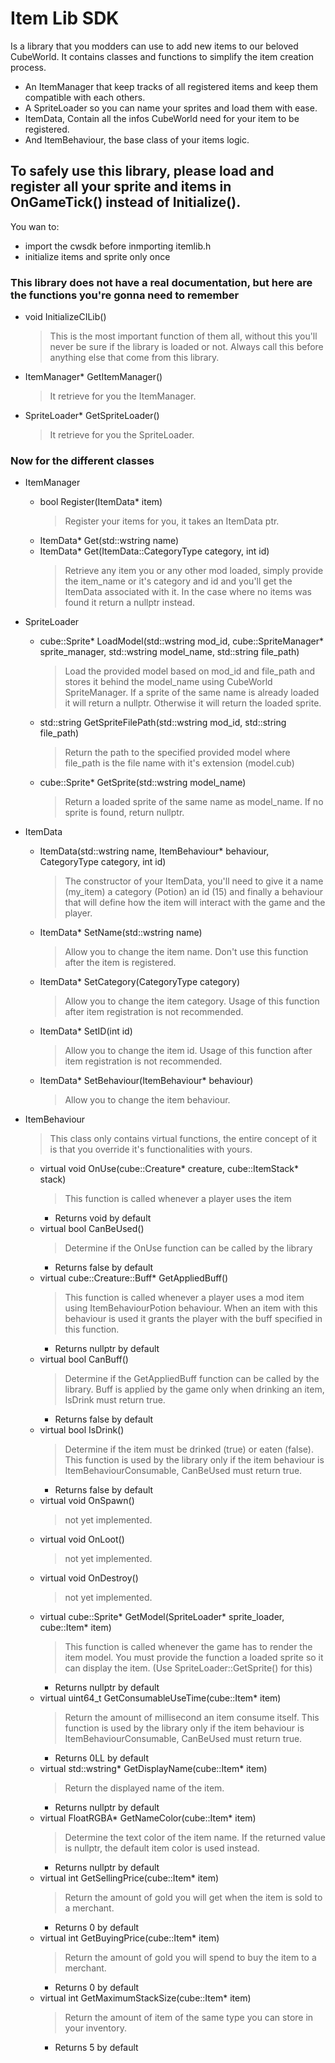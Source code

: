 # Item Lib SDK
Is a library that you modders can use to add new items to our beloved CubeWorld.
It contains classes and functions to simplify the item creation process.
- An ItemManager that keep tracks of all registered items and keep them compatible with each others.
- A SpriteLoader so you can name your sprites and load them with ease.
- ItemData, Contain all the infos CubeWorld need for your item to be registered.
- And ItemBehaviour, the base class of your items logic.


## To safely use this library, please load and register all your sprite and items in OnGameTick() instead of Initialize().

You wan to:
-  import the cwsdk before inmporting itemlib.h
-  initialize items and sprite only once


### This library does not have a real documentation, but here are the functions you're gonna need to remember
- void InitializeCILib()
  > This is the most important function of them all, without this you'll never be sure if the library is loaded or not.
  > Always call this before anything else that come from this library. 
- ItemManager* GetItemManager()
  > It retrieve for you the ItemManager.
- SpriteLoader* GetSpriteLoader()
  > It retrieve for you the SpriteLoader.

### Now for the different classes
- ItemManager
  - bool Register(ItemData* item)
    > Register your items for you, it takes an ItemData ptr.
  - ItemData* Get(std::wstring name)
  - ItemData* Get(ItemData::CategoryType category, int id)
    > Retrieve any item you or any other mod loaded, simply provide the item_name or it's category and id and you'll get the ItemData associated with it.
    > In the case where no items was found it return a nullptr instead.

- SpriteLoader
  - cube::Sprite* LoadModel(std::wstring mod_id, cube::SpriteManager* sprite_manager, std::wstring model_name, std::string file_path)
    > Load the provided model based on mod_id and file_path and stores it behind the model_name using CubeWorld SpriteManager.
    > If a sprite of the same name is already loaded it will return a nullptr.
    > Otherwise it will return the loaded sprite.
  - std::string GetSpriteFilePath(std::wstring mod_id, std::string file_path)
    > Return the path to the specified provided model where file_path is the file name with it's extension (model.cub)
  - cube::Sprite* GetSprite(std::wstring model_name)
    > Return a loaded sprite of the same name as model_name.
    > If no sprite is found, return nullptr.

- ItemData
  - ItemData(std::wstring name, ItemBehaviour* behaviour, CategoryType category, int id)
    > The constructor of your ItemData, you'll need to give it a name (my_item) a category (Potion) an id (15) and finally a behaviour that will define how the item will interact with the game and the player.
  - ItemData* SetName(std::wstring name)
    > Allow you to change the item name. Don't use this function after the item is registered.
  - ItemData* SetCategory(CategoryType category)
    > Allow you to change the item category. Usage of this function after item registration is not recommended.
  - ItemData* SetID(int id)
    > Allow you to change the item id. Usage of this function after item registration is not recommended.
  - ItemData* SetBehaviour(ItemBehaviour* behaviour)
    > Allow you to change the item behaviour.

- ItemBehaviour
  > This class only contains virtual functions, the entire concept of it is that you override it's functionalities with yours.
  
    - virtual void OnUse(cube::Creature* creature, cube::ItemStack* stack)
      > This function is called whenever a player uses the item
      * Returns void by default
    - virtual bool CanBeUsed()
      > Determine if the OnUse function can be called by the library
      * Returns false by default
    - virtual cube::Creature::Buff* GetAppliedBuff()
      > This function is called whenever a player uses a mod item using ItemBehaviourPotion behaviour. When an item with this behaviour is used it grants the player with the buff specified in this function.
      * Returns nullptr by default
    - virtual bool CanBuff()
      > Determine if the GetAppliedBuff function can be called by the library. Buff is applied by the game only when drinking an item, IsDrink must return true.
      * Returns false by default
    - virtual bool IsDrink()
      > Determine if the item must be drinked (true) or eaten (false). This function is used by the library only if the item behaviour is ItemBehaviourConsumable, CanBeUsed must return true.
      * Returns false by default
    - virtual void OnSpawn()
      > not yet implemented.
    - virtual void OnLoot()
      > not yet implemented.
    - virtual void OnDestroy()
      > not yet implemented.
    - virtual cube::Sprite* GetModel(SpriteLoader* sprite_loader, cube::Item* item)
      > This function is called whenever the game has to render the item model.
      > You must provide the function a loaded sprite so it can display the item. (Use SpriteLoader::GetSprite() for this)
      * Returns nullptr by default
    - virtual uint64_t GetConsumableUseTime(cube::Item* item)
      > Return the amount of millisecond an item consume itself. This function is used by the library only if the item behaviour is ItemBehaviourConsumable, CanBeUsed must return true.
      * Returns 0LL by default
    - virtual std::wstring* GetDisplayName(cube::Item* item)
      > Return the displayed name of the item. 
      * Returns nullptr by default
    - virtual FloatRGBA* GetNameColor(cube::Item* item)
      > Determine the text color of the item name.
      > If the returned value is nullptr, the default item color is used instead.
      * Returns nullptr by default
    - virtual int GetSellingPrice(cube::Item* item)
      > Return the amount of gold you will get when the item is sold to a merchant.
      * Returns 0 by default
    - virtual int GetBuyingPrice(cube::Item* item)
      > Return the amount of gold you will spend to buy the item to a merchant.
      * Returns 0 by default
    - virtual int GetMaximumStackSize(cube::Item* item)
      > Return the amount of item of the same type you can store in your inventory.
      * Returns 5 by default
